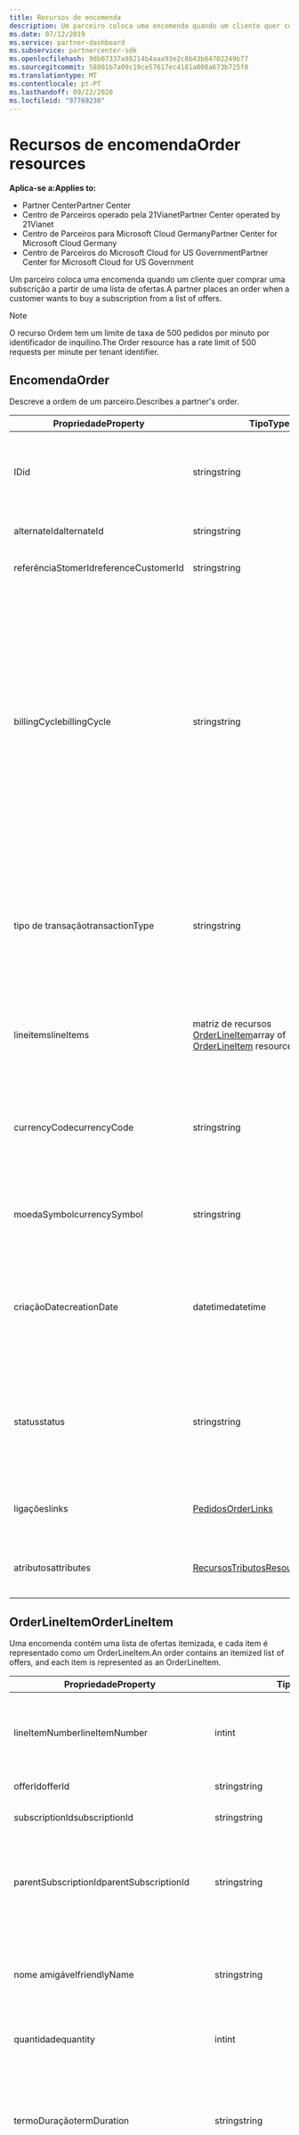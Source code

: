 ```yaml
---
title: Recursos de encomenda
description: Um parceiro coloca uma encomenda quando um cliente quer comprar uma subscrição a partir de uma lista de ofertas.
ms.date: 07/12/2019
ms.service: partner-dashboard
ms.subservice: partnercenter-sdk
ms.openlocfilehash: 9db07337a98214b4aaa93e2c8b43b84702249b77
ms.sourcegitcommit: 58801b7a09c19ce57617ec4181a008a673b725f0
ms.translationtype: MT
ms.contentlocale: pt-PT
ms.lasthandoff: 09/22/2020
ms.locfileid: "97769230"
---
```

# <a name="order-resources"></a><span data-ttu-id="8a165-103">Recursos de encomenda</span><span class="sxs-lookup"><span data-stu-id="8a165-103">Order resources</span></span>

<span data-ttu-id="8a165-104">**Aplica-se a:**</span><span class="sxs-lookup"><span data-stu-id="8a165-104">**Applies to:**</span></span>

- <span data-ttu-id="8a165-105">Partner Center</span><span class="sxs-lookup"><span data-stu-id="8a165-105">Partner Center</span></span>
- <span data-ttu-id="8a165-106">Centro de Parceiros operado pela 21Vianet</span><span class="sxs-lookup"><span data-stu-id="8a165-106">Partner Center operated by 21Vianet</span></span>
- <span data-ttu-id="8a165-107">Centro de Parceiros para Microsoft Cloud Germany</span><span class="sxs-lookup"><span data-stu-id="8a165-107">Partner Center for Microsoft Cloud Germany</span></span>
- <span data-ttu-id="8a165-108">Centro de Parceiros do Microsoft Cloud for US Government</span><span class="sxs-lookup"><span data-stu-id="8a165-108">Partner Center for Microsoft Cloud for US Government</span></span>

<span data-ttu-id="8a165-109">Um parceiro coloca uma encomenda quando um cliente quer comprar uma subscrição a partir de uma lista de ofertas.</span><span class="sxs-lookup"><span data-stu-id="8a165-109">A partner places an order when a customer wants to buy a subscription from a list of offers.</span></span>

>[!NOTE]
><span data-ttu-id="8a165-110">O recurso Ordem tem um limite de taxa de 500 pedidos por minuto por identificador de inquilino.</span><span class="sxs-lookup"><span data-stu-id="8a165-110">The Order resource has a rate limit of 500 requests per minute per tenant identifier.</span></span>

## <a name="order"></a><span data-ttu-id="8a165-111">Encomenda</span><span class="sxs-lookup"><span data-stu-id="8a165-111">Order</span></span>

<span data-ttu-id="8a165-112">Descreve a ordem de um parceiro.</span><span class="sxs-lookup"><span data-stu-id="8a165-112">Describes a partner's order.</span></span>

| <span data-ttu-id="8a165-113">Propriedade</span><span class="sxs-lookup"><span data-stu-id="8a165-113">Property</span></span>           | <span data-ttu-id="8a165-114">Tipo</span><span class="sxs-lookup"><span data-stu-id="8a165-114">Type</span></span>                                               | <span data-ttu-id="8a165-115">Descrição</span><span class="sxs-lookup"><span data-stu-id="8a165-115">Description</span></span>                                                 |
|--------------------|----------------------------------------------------|-------------------------------------------------------------|
| <span data-ttu-id="8a165-116">ID</span><span class="sxs-lookup"><span data-stu-id="8a165-116">id</span></span>                 | <span data-ttu-id="8a165-117">string</span><span class="sxs-lookup"><span data-stu-id="8a165-117">string</span></span>                                             | <span data-ttu-id="8a165-118">Um identificador de ordem que é fornecido após a criação bem sucedida da ordem.</span><span class="sxs-lookup"><span data-stu-id="8a165-118">An order identifier that is supplied upon successful creation of the order.</span></span>                                   |
| <span data-ttu-id="8a165-119">alternateId</span><span class="sxs-lookup"><span data-stu-id="8a165-119">alternateId</span></span>        | <span data-ttu-id="8a165-120">string</span><span class="sxs-lookup"><span data-stu-id="8a165-120">string</span></span>                                             | <span data-ttu-id="8a165-121">Um identificador amigável para a ordem.</span><span class="sxs-lookup"><span data-stu-id="8a165-121">A friendly identifier for the order.</span></span>                                                                          |
|<span data-ttu-id="8a165-122">referênciaStomerId</span><span class="sxs-lookup"><span data-stu-id="8a165-122">referenceCustomerId</span></span> | <span data-ttu-id="8a165-123">string</span><span class="sxs-lookup"><span data-stu-id="8a165-123">string</span></span>                                             | <span data-ttu-id="8a165-124">O identificador de clientes.</span><span class="sxs-lookup"><span data-stu-id="8a165-124">The customer identifier.</span></span> |
| <span data-ttu-id="8a165-125">billingCycle</span><span class="sxs-lookup"><span data-stu-id="8a165-125">billingCycle</span></span>       | <span data-ttu-id="8a165-126">string</span><span class="sxs-lookup"><span data-stu-id="8a165-126">string</span></span>                                             | <span data-ttu-id="8a165-127">Indica a frequência com que o parceiro é faturado para esta encomenda.</span><span class="sxs-lookup"><span data-stu-id="8a165-127">Indicates the frequency with which the partner is billed for this order.</span></span> <span data-ttu-id="8a165-128">Os valores suportados são os nomes dos membros encontrados no [BillingCycleType](product-resources.md#billingcycletype).</span><span class="sxs-lookup"><span data-stu-id="8a165-128">Supported values are the member names found in [BillingCycleType](product-resources.md#billingcycletype).</span></span> <span data-ttu-id="8a165-129">O padrão é "Mensal" ou "OneTime" na criação da ordem.</span><span class="sxs-lookup"><span data-stu-id="8a165-129">The default is "Monthly" or "OneTime" at order creation.</span></span> <span data-ttu-id="8a165-130">Este campo é aplicado após a criação bem sucedida da ordem.</span><span class="sxs-lookup"><span data-stu-id="8a165-130">This field is applied upon successful creation of the order.</span></span> |
| <span data-ttu-id="8a165-131">tipo de transação</span><span class="sxs-lookup"><span data-stu-id="8a165-131">transactionType</span></span>    | <span data-ttu-id="8a165-132">string</span><span class="sxs-lookup"><span data-stu-id="8a165-132">string</span></span>                                             | <span data-ttu-id="8a165-133">Só para ler.</span><span class="sxs-lookup"><span data-stu-id="8a165-133">Read-only.</span></span> <span data-ttu-id="8a165-134">O tipo de transação da encomenda.</span><span class="sxs-lookup"><span data-stu-id="8a165-134">The transaction type of the order.</span></span> <span data-ttu-id="8a165-135">Os valores suportados são 'UserPurchase', 'SystemPurchase' ou 'SystemBilling'</span><span class="sxs-lookup"><span data-stu-id="8a165-135">Supported values are 'UserPurchase', 'SystemPurchase', or 'SystemBilling'</span></span> |
| <span data-ttu-id="8a165-136">lineitems</span><span class="sxs-lookup"><span data-stu-id="8a165-136">lineItems</span></span>          | <span data-ttu-id="8a165-137">matriz de recursos [OrderLineItem](#orderlineitem)</span><span class="sxs-lookup"><span data-stu-id="8a165-137">array of [OrderLineItem](#orderlineitem) resources</span></span> | <span data-ttu-id="8a165-138">Uma lista itemada das ofertas que o cliente está a comprar, incluindo a quantidade.</span><span class="sxs-lookup"><span data-stu-id="8a165-138">An itemized list of the offers the customer is purchasing including the quantity.</span></span>        |
| <span data-ttu-id="8a165-139">currencyCode</span><span class="sxs-lookup"><span data-stu-id="8a165-139">currencyCode</span></span>       | <span data-ttu-id="8a165-140">string</span><span class="sxs-lookup"><span data-stu-id="8a165-140">string</span></span>                                             | <span data-ttu-id="8a165-141">Só para ler.</span><span class="sxs-lookup"><span data-stu-id="8a165-141">Read-only.</span></span> <span data-ttu-id="8a165-142">A moeda utilizada na eção da encomenda.</span><span class="sxs-lookup"><span data-stu-id="8a165-142">The currency used when placing the order.</span></span> <span data-ttu-id="8a165-143">Aplicado após a criação bem sucedida da ordem.</span><span class="sxs-lookup"><span data-stu-id="8a165-143">Applied upon successful creation of the order.</span></span>           |
| <span data-ttu-id="8a165-144">moedaSymbol</span><span class="sxs-lookup"><span data-stu-id="8a165-144">currencySymbol</span></span>     | <span data-ttu-id="8a165-145">string</span><span class="sxs-lookup"><span data-stu-id="8a165-145">string</span></span>                                             | <span data-ttu-id="8a165-146">Só para ler.</span><span class="sxs-lookup"><span data-stu-id="8a165-146">Read-only.</span></span> <span data-ttu-id="8a165-147">O símbolo da moeda associado ao código cambial.</span><span class="sxs-lookup"><span data-stu-id="8a165-147">The currency symbol associated with the currency code.</span></span> |
| <span data-ttu-id="8a165-148">criaçãoDate</span><span class="sxs-lookup"><span data-stu-id="8a165-148">creationDate</span></span>       | <span data-ttu-id="8a165-149">datetime</span><span class="sxs-lookup"><span data-stu-id="8a165-149">datetime</span></span>                                           | <span data-ttu-id="8a165-150">Só para ler.</span><span class="sxs-lookup"><span data-stu-id="8a165-150">Read-only.</span></span> <span data-ttu-id="8a165-151">A data em que a encomenda foi criada, em formato de data-hora.</span><span class="sxs-lookup"><span data-stu-id="8a165-151">The date the order was created, in date-time format.</span></span> <span data-ttu-id="8a165-152">Aplicado após a criação bem sucedida da ordem.</span><span class="sxs-lookup"><span data-stu-id="8a165-152">Applied upon successful creation of the order.</span></span>                                   |
| <span data-ttu-id="8a165-153">status</span><span class="sxs-lookup"><span data-stu-id="8a165-153">status</span></span>             | <span data-ttu-id="8a165-154">string</span><span class="sxs-lookup"><span data-stu-id="8a165-154">string</span></span>                                             | <span data-ttu-id="8a165-155">Só para ler.</span><span class="sxs-lookup"><span data-stu-id="8a165-155">Read-only.</span></span> <span data-ttu-id="8a165-156">O estado da ordem.</span><span class="sxs-lookup"><span data-stu-id="8a165-156">The status of the order.</span></span>  <span data-ttu-id="8a165-157">Os valores suportados são os nomes dos membros encontrados no [**OrderStatus**](#orderstatus).</span><span class="sxs-lookup"><span data-stu-id="8a165-157">Supported values are the member names found in [**OrderStatus**](#orderstatus).</span></span>        |
| <span data-ttu-id="8a165-158">ligações</span><span class="sxs-lookup"><span data-stu-id="8a165-158">links</span></span>              | [<span data-ttu-id="8a165-159">Pedidos</span><span class="sxs-lookup"><span data-stu-id="8a165-159">OrderLinks</span></span>](utility-resources.md#resourcelinks)           | <span data-ttu-id="8a165-160">Os links de recursos correspondentes à Ordem.</span><span class="sxs-lookup"><span data-stu-id="8a165-160">The resource links corresponding to the Order.</span></span>            |
| <span data-ttu-id="8a165-161">atributos</span><span class="sxs-lookup"><span data-stu-id="8a165-161">attributes</span></span>         | [<span data-ttu-id="8a165-162">RecursosTributos</span><span class="sxs-lookup"><span data-stu-id="8a165-162">ResourceAttributes</span></span>](utility-resources.md#resourceattributes) | <span data-ttu-id="8a165-163">Os metadados atribuem correspondentes à Ordem.</span><span class="sxs-lookup"><span data-stu-id="8a165-163">The metadata attributes corresponding to the Order.</span></span>       |

## <a name="orderlineitem"></a><span data-ttu-id="8a165-164">OrderLineItem</span><span class="sxs-lookup"><span data-stu-id="8a165-164">OrderLineItem</span></span>

<span data-ttu-id="8a165-165">Uma encomenda contém uma lista de ofertas itemizada, e cada item é representado como um OrderLineItem.</span><span class="sxs-lookup"><span data-stu-id="8a165-165">An order contains an itemized list of offers, and each item is represented as an OrderLineItem.</span></span>

| <span data-ttu-id="8a165-166">Propriedade</span><span class="sxs-lookup"><span data-stu-id="8a165-166">Property</span></span>             | <span data-ttu-id="8a165-167">Tipo</span><span class="sxs-lookup"><span data-stu-id="8a165-167">Type</span></span>                                      | <span data-ttu-id="8a165-168">Descrição</span><span class="sxs-lookup"><span data-stu-id="8a165-168">Description</span></span>                                                                                                                                                                                                                                |
|----------------------|-------------------------------------------|--------------------------------------------------------------------------------------------------------------------------------------------------------------------------------------------------------------------------------------------|
| <span data-ttu-id="8a165-169">lineItemNumber</span><span class="sxs-lookup"><span data-stu-id="8a165-169">lineItemNumber</span></span>       | <span data-ttu-id="8a165-170">int</span><span class="sxs-lookup"><span data-stu-id="8a165-170">int</span></span>                                       | <span data-ttu-id="8a165-171">Cada item de linha da coleção obtém um número de linha único, contando de 0 a 1.</span><span class="sxs-lookup"><span data-stu-id="8a165-171">Each line item in the collection gets a unique line number, counting up from 0 to count-1.</span></span>                                                                                                                                                 |
| <span data-ttu-id="8a165-172">offerId</span><span class="sxs-lookup"><span data-stu-id="8a165-172">offerId</span></span>              | <span data-ttu-id="8a165-173">string</span><span class="sxs-lookup"><span data-stu-id="8a165-173">string</span></span>                                    | <span data-ttu-id="8a165-174">A identificação da oferta.</span><span class="sxs-lookup"><span data-stu-id="8a165-174">The ID of the offer.</span></span>                                                                                                                                                                                                                       |
| <span data-ttu-id="8a165-175">subscriptionId</span><span class="sxs-lookup"><span data-stu-id="8a165-175">subscriptionId</span></span>       | <span data-ttu-id="8a165-176">string</span><span class="sxs-lookup"><span data-stu-id="8a165-176">string</span></span>                                    | <span data-ttu-id="8a165-177">A identificação da assinatura.</span><span class="sxs-lookup"><span data-stu-id="8a165-177">The ID of the subscription.</span></span>                                                                                                                                                                                                                |
| <span data-ttu-id="8a165-178">parentSubscriptionId</span><span class="sxs-lookup"><span data-stu-id="8a165-178">parentSubscriptionId</span></span> | <span data-ttu-id="8a165-179">string</span><span class="sxs-lookup"><span data-stu-id="8a165-179">string</span></span>                                    | <span data-ttu-id="8a165-180">Opcional.</span><span class="sxs-lookup"><span data-stu-id="8a165-180">Optional.</span></span> <span data-ttu-id="8a165-181">A identificação da subscrição dos pais numa oferta de complemento.</span><span class="sxs-lookup"><span data-stu-id="8a165-181">The ID of the parent subscription in an add-on offer.</span></span> <span data-ttu-id="8a165-182">Aplica-se apenas ao PATCH.</span><span class="sxs-lookup"><span data-stu-id="8a165-182">Applies to PATCH only.</span></span>                                                                                                                                                     |
| <span data-ttu-id="8a165-183">nome amigável</span><span class="sxs-lookup"><span data-stu-id="8a165-183">friendlyName</span></span>         | <span data-ttu-id="8a165-184">string</span><span class="sxs-lookup"><span data-stu-id="8a165-184">string</span></span>                                    | <span data-ttu-id="8a165-185">Opcional.</span><span class="sxs-lookup"><span data-stu-id="8a165-185">Optional.</span></span> <span data-ttu-id="8a165-186">O nome amigável para a subscrição definida pelo parceiro para ajudar a desambiguar.</span><span class="sxs-lookup"><span data-stu-id="8a165-186">The friendly name for the subscription defined by the partner to help disambiguate.</span></span>                                                                                                                                              |
| <span data-ttu-id="8a165-187">quantidade</span><span class="sxs-lookup"><span data-stu-id="8a165-187">quantity</span></span>             | <span data-ttu-id="8a165-188">int</span><span class="sxs-lookup"><span data-stu-id="8a165-188">int</span></span>                                       | <span data-ttu-id="8a165-189">O número de licenças ou instâncias.</span><span class="sxs-lookup"><span data-stu-id="8a165-189">The number of licenses or instances.</span></span>                                                                                                                                                                                |
| <span data-ttu-id="8a165-190">termoDuração</span><span class="sxs-lookup"><span data-stu-id="8a165-190">termDuration</span></span>         | <span data-ttu-id="8a165-191">string</span><span class="sxs-lookup"><span data-stu-id="8a165-191">string</span></span>                                    | <span data-ttu-id="8a165-192">Uma representação ISO 8601 da duração do termo.</span><span class="sxs-lookup"><span data-stu-id="8a165-192">An ISO 8601 representation of the term's duration.</span></span> <span data-ttu-id="8a165-193">Os valores suportados atuais são **P1M** (1 mês), **P1Y** (1 ano) e **P3Y** (3 anos).</span><span class="sxs-lookup"><span data-stu-id="8a165-193">The current supported values are **P1M** (1 month), **P1Y** (1 year) and **P3Y** (3 years).</span></span>                               |
| <span data-ttu-id="8a165-194">tipo de transação</span><span class="sxs-lookup"><span data-stu-id="8a165-194">transactionType</span></span>      | <span data-ttu-id="8a165-195">string</span><span class="sxs-lookup"><span data-stu-id="8a165-195">string</span></span>                                    | <span data-ttu-id="8a165-196">Só para ler.</span><span class="sxs-lookup"><span data-stu-id="8a165-196">Read-only.</span></span> <span data-ttu-id="8a165-197">O tipo de transação do item da linha.</span><span class="sxs-lookup"><span data-stu-id="8a165-197">The transaction type of the line item.</span></span> <span data-ttu-id="8a165-198">Os Valores Suportados são 'novos', 'renovar', 'addQuantity', 'removerQuantity', 'cancelar', 'converter', ou 'customerCredit'.</span><span class="sxs-lookup"><span data-stu-id="8a165-198">Supported Values are 'new', 'renew', 'addQuantity', 'removeQuantity', 'cancel', 'convert', or 'customerCredit'.</span></span> |
| <span data-ttu-id="8a165-199">partnerIdOnRecord</span><span class="sxs-lookup"><span data-stu-id="8a165-199">partnerIdOnRecord</span></span>    | <span data-ttu-id="8a165-200">string</span><span class="sxs-lookup"><span data-stu-id="8a165-200">string</span></span>                                    | <span data-ttu-id="8a165-201">Quando um fornecedor indireto estoende uma encomenda em nome de um revendedor indireto, povoe este campo apenas com o ID MPN do **revendedor indireto** (nunca o ID do fornecedor indireto).</span><span class="sxs-lookup"><span data-stu-id="8a165-201">When an indirect provider places an order on behalf of an indirect reseller, populate this field with the MPN ID of the **indirect reseller only** (never the ID of the indirect provider).</span></span> <span data-ttu-id="8a165-202">Isto garante uma contabilização adequada dos incentivos.</span><span class="sxs-lookup"><span data-stu-id="8a165-202">This ensures proper accounting for incentives.</span></span> |
| <span data-ttu-id="8a165-203">provisionamentoContexto</span><span class="sxs-lookup"><span data-stu-id="8a165-203">provisioningContext</span></span>  | <span data-ttu-id="8a165-204">Cadeia de<do dicionário,> de cordas</span><span class="sxs-lookup"><span data-stu-id="8a165-204">Dictionary<string, string></span></span>            | <span data-ttu-id="8a165-205">Informação necessária para o provisionamento de alguns itens no catálogo.</span><span class="sxs-lookup"><span data-stu-id="8a165-205">Information required for provisioning for some items in the catalog.</span></span> <span data-ttu-id="8a165-206">A propriedade de ProvisioningVariables num SKU indica quais propriedades são necessárias para itens específicos no catálogo.</span><span class="sxs-lookup"><span data-stu-id="8a165-206">The provisioningVariables property in a SKU indicates which properties are required for specific items in the catalog.</span></span>                                                                                                                                               |
| <span data-ttu-id="8a165-207">ligações</span><span class="sxs-lookup"><span data-stu-id="8a165-207">links</span></span>                | [<span data-ttu-id="8a165-208">OrderLineItemLinks</span><span class="sxs-lookup"><span data-stu-id="8a165-208">OrderLineItemLinks</span></span>](#orderlineitemlinks) | <span data-ttu-id="8a165-209">Só para ler.</span><span class="sxs-lookup"><span data-stu-id="8a165-209">Read-only.</span></span> <span data-ttu-id="8a165-210">As ligações de recursos correspondentes ao item da linha de encomenda.</span><span class="sxs-lookup"><span data-stu-id="8a165-210">The resource links corresponding to the order line item.</span></span>                                                                                                                                                                                |
| <span data-ttu-id="8a165-211">renovaTo</span><span class="sxs-lookup"><span data-stu-id="8a165-211">renewsTo</span></span>             | [<span data-ttu-id="8a165-212">RenovarTo</span><span class="sxs-lookup"><span data-stu-id="8a165-212">RenewsTo</span></span>](#renewsto)                         |<span data-ttu-id="8a165-213">Detalhes da duração do prazo de renovação.</span><span class="sxs-lookup"><span data-stu-id="8a165-213">Renewal term duration details.</span></span>                                                                           |

## <a name="renewsto"></a><span data-ttu-id="8a165-214">RenovarTo</span><span class="sxs-lookup"><span data-stu-id="8a165-214">RenewsTo</span></span>

<span data-ttu-id="8a165-215">Representa os detalhes da duração do prazo de renovação.</span><span class="sxs-lookup"><span data-stu-id="8a165-215">Represents the renewal term duration details.</span></span>

| <span data-ttu-id="8a165-216">Propriedade</span><span class="sxs-lookup"><span data-stu-id="8a165-216">Property</span></span>              | <span data-ttu-id="8a165-217">Tipo</span><span class="sxs-lookup"><span data-stu-id="8a165-217">Type</span></span>             | <span data-ttu-id="8a165-218">Necessário</span><span class="sxs-lookup"><span data-stu-id="8a165-218">Required</span></span>        | <span data-ttu-id="8a165-219">Descrição</span><span class="sxs-lookup"><span data-stu-id="8a165-219">Description</span></span> |
|-----------------------|------------------|-----------------|-------------------------------------------------------------------------------------------------------------------------|
| <span data-ttu-id="8a165-220">termoDuração</span><span class="sxs-lookup"><span data-stu-id="8a165-220">termDuration</span></span>          | <span data-ttu-id="8a165-221">cadeia (de carateres)</span><span class="sxs-lookup"><span data-stu-id="8a165-221">string</span></span>           | <span data-ttu-id="8a165-222">No</span><span class="sxs-lookup"><span data-stu-id="8a165-222">No</span></span>              | <span data-ttu-id="8a165-223">Uma representação ISO 8601 da duração do período de renovação.</span><span class="sxs-lookup"><span data-stu-id="8a165-223">An ISO 8601 representation of the renewal term's duration.</span></span> <span data-ttu-id="8a165-224">Os valores suportados atuais são **P1M** (1 mês) e **P1Y** (1 ano).</span><span class="sxs-lookup"><span data-stu-id="8a165-224">The current supported values are **P1M** (1 month) and **P1Y** (1 year).</span></span> |

## <a name="orderlinks"></a><span data-ttu-id="8a165-225">Pedidos</span><span class="sxs-lookup"><span data-stu-id="8a165-225">OrderLinks</span></span>

<span data-ttu-id="8a165-226">Representa as ligações de recursos correspondentes à ordem.</span><span class="sxs-lookup"><span data-stu-id="8a165-226">Represents the resource links corresponding to the order.</span></span>

| <span data-ttu-id="8a165-227">Propriedade</span><span class="sxs-lookup"><span data-stu-id="8a165-227">Property</span></span>           | <span data-ttu-id="8a165-228">Tipo</span><span class="sxs-lookup"><span data-stu-id="8a165-228">Type</span></span>                                         | <span data-ttu-id="8a165-229">Descrição</span><span class="sxs-lookup"><span data-stu-id="8a165-229">Description</span></span>                                                                   |
|--------------------|----------------------------------------------|-------------------------------------------------------------------------------|
| <span data-ttu-id="8a165-230">provisionamentoStatus</span><span class="sxs-lookup"><span data-stu-id="8a165-230">provisioningStatus</span></span> | [<span data-ttu-id="8a165-231">Ligação</span><span class="sxs-lookup"><span data-stu-id="8a165-231">Link</span></span>](utility-resources.md#link)            | <span data-ttu-id="8a165-232">Quando povoado, a ligação para recuperar o estado de provisionamento da encomenda.</span><span class="sxs-lookup"><span data-stu-id="8a165-232">When populated, the link to retrieve provisioning status for the order.</span></span>       |
| <span data-ttu-id="8a165-233">self</span><span class="sxs-lookup"><span data-stu-id="8a165-233">self</span></span>               | [<span data-ttu-id="8a165-234">Ligação</span><span class="sxs-lookup"><span data-stu-id="8a165-234">Link</span></span>](utility-resources.md#link)            | <span data-ttu-id="8a165-235">O link para recuperar o recurso da encomenda.</span><span class="sxs-lookup"><span data-stu-id="8a165-235">The link to retrieve the order resource.</span></span>                                      |

## <a name="orderlineitemlinks"></a><span data-ttu-id="8a165-236">OrderLineItemLinks</span><span class="sxs-lookup"><span data-stu-id="8a165-236">OrderLineItemLinks</span></span>

<span data-ttu-id="8a165-237">Representa a subscrição completa associada à encomenda.</span><span class="sxs-lookup"><span data-stu-id="8a165-237">Represents the full subscription associated with the order.</span></span>

| <span data-ttu-id="8a165-238">Propriedade</span><span class="sxs-lookup"><span data-stu-id="8a165-238">Property</span></span>           | <span data-ttu-id="8a165-239">Tipo</span><span class="sxs-lookup"><span data-stu-id="8a165-239">Type</span></span>                                         | <span data-ttu-id="8a165-240">Descrição</span><span class="sxs-lookup"><span data-stu-id="8a165-240">Description</span></span>                                                                          |
|--------------------|----------------------------------------------|--------------------------------------------------------------------------------------|
| <span data-ttu-id="8a165-241">provisionamentoStatus</span><span class="sxs-lookup"><span data-stu-id="8a165-241">provisioningStatus</span></span> | [<span data-ttu-id="8a165-242">Ligação</span><span class="sxs-lookup"><span data-stu-id="8a165-242">Link</span></span>](utility-resources.md#link)            | <span data-ttu-id="8a165-243">Quando povoado, o link para recuperar o estado de [provisionamento](#orderlineitemprovisioningstatus) do item da linha.</span><span class="sxs-lookup"><span data-stu-id="8a165-243">When populated, the link to retrieve the [provisioning status](#orderlineitemprovisioningstatus) of the line item.</span></span>       |
| <span data-ttu-id="8a165-244">sku</span><span class="sxs-lookup"><span data-stu-id="8a165-244">sku</span></span>                | [<span data-ttu-id="8a165-245">Ligação</span><span class="sxs-lookup"><span data-stu-id="8a165-245">Link</span></span>](utility-resources.md#link)            | <span data-ttu-id="8a165-246">O link para recuperar informações do SKU para o item do catálogo comprado.</span><span class="sxs-lookup"><span data-stu-id="8a165-246">The link to retrieve SKU information for the catalog item bought.</span></span>                    |
| <span data-ttu-id="8a165-247">subscrição</span><span class="sxs-lookup"><span data-stu-id="8a165-247">subscription</span></span>       | [<span data-ttu-id="8a165-248">Ligação</span><span class="sxs-lookup"><span data-stu-id="8a165-248">Link</span></span>](utility-resources.md#link)            | <span data-ttu-id="8a165-249">Quando povoado, a ligação à informação completa da subscrição.</span><span class="sxs-lookup"><span data-stu-id="8a165-249">When populated, the link to the full subscription information.</span></span>                       |
| <span data-ttu-id="8a165-250">activaçãoLinks</span><span class="sxs-lookup"><span data-stu-id="8a165-250">activationLinks</span></span>    | [<span data-ttu-id="8a165-251">Ligação</span><span class="sxs-lookup"><span data-stu-id="8a165-251">Link</span></span>](utility-resources.md#link)            | <span data-ttu-id="8a165-252">Quando povoado, o recurso GET para links para ativar a subscrição.</span><span class="sxs-lookup"><span data-stu-id="8a165-252">When populated, the GET resource for links to activate the subscription.</span></span>             |

## <a name="orderstatus"></a><span data-ttu-id="8a165-253">Ordem Estatísticas</span><span class="sxs-lookup"><span data-stu-id="8a165-253">OrderStatus</span></span>

<span data-ttu-id="8a165-254">Um [Enum/dotnet/api/system.enum) com valores que indicam o estado da ordem.</span><span class="sxs-lookup"><span data-stu-id="8a165-254">An [Enum/dotnet/api/system.enum) with values that indicate the state of the order.</span></span>

| <span data-ttu-id="8a165-255">Valor</span><span class="sxs-lookup"><span data-stu-id="8a165-255">Value</span></span>              | <span data-ttu-id="8a165-256">Posição</span><span class="sxs-lookup"><span data-stu-id="8a165-256">Position</span></span>     | <span data-ttu-id="8a165-257">Descrição</span><span class="sxs-lookup"><span data-stu-id="8a165-257">Description</span></span>                                     |
|--------------------|--------------|-------------------------------------------------|
| <span data-ttu-id="8a165-258">desconhecido</span><span class="sxs-lookup"><span data-stu-id="8a165-258">unknown</span></span>            | <span data-ttu-id="8a165-259">0</span><span class="sxs-lookup"><span data-stu-id="8a165-259">0</span></span>            | <span data-ttu-id="8a165-260">Inicializador Enum.</span><span class="sxs-lookup"><span data-stu-id="8a165-260">Enum initializer.</span></span>                               |
| <span data-ttu-id="8a165-261">concluído</span><span class="sxs-lookup"><span data-stu-id="8a165-261">completed</span></span>          | <span data-ttu-id="8a165-262">1</span><span class="sxs-lookup"><span data-stu-id="8a165-262">1</span></span>            | <span data-ttu-id="8a165-263">Indica que a encomenda está completa.</span><span class="sxs-lookup"><span data-stu-id="8a165-263">Indicates that the order is completed.</span></span>          |
| <span data-ttu-id="8a165-264">pendente</span><span class="sxs-lookup"><span data-stu-id="8a165-264">pending</span></span>            | <span data-ttu-id="8a165-265">2</span><span class="sxs-lookup"><span data-stu-id="8a165-265">2</span></span>            | <span data-ttu-id="8a165-266">Indica que a ordem ainda está pendente.</span><span class="sxs-lookup"><span data-stu-id="8a165-266">Indicates that the order is still pending.</span></span>      |
| <span data-ttu-id="8a165-267">cancelado</span><span class="sxs-lookup"><span data-stu-id="8a165-267">cancelled</span></span>          | <span data-ttu-id="8a165-268">3</span><span class="sxs-lookup"><span data-stu-id="8a165-268">3</span></span>            | <span data-ttu-id="8a165-269">Indica que a encomenda foi cancelada.</span><span class="sxs-lookup"><span data-stu-id="8a165-269">Indicates that the order has been cancelled.</span></span>    |

## <a name="orderlineitemprovisioningstatus"></a><span data-ttu-id="8a165-270">OrderLineItemProvisioningStatus</span><span class="sxs-lookup"><span data-stu-id="8a165-270">OrderLineItemProvisioningStatus</span></span>

<span data-ttu-id="8a165-271">Representa o estatuto de provisionamento de um [OrderLineItem](#orderlineitem).</span><span class="sxs-lookup"><span data-stu-id="8a165-271">Represents the provisioning status of an [OrderLineItem](#orderlineitem).</span></span>

| <span data-ttu-id="8a165-272">Propriedade</span><span class="sxs-lookup"><span data-stu-id="8a165-272">Property</span></span>                        | <span data-ttu-id="8a165-273">Tipo</span><span class="sxs-lookup"><span data-stu-id="8a165-273">Type</span></span>                                | <span data-ttu-id="8a165-274">Descrição</span><span class="sxs-lookup"><span data-stu-id="8a165-274">Description</span></span>                                                                                |
|------------------------------------|-------------------------------------|--------------------------------------------------------------------------------------------|
| <span data-ttu-id="8a165-275">lineItemNumber</span><span class="sxs-lookup"><span data-stu-id="8a165-275">lineItemNumber</span></span>                  | <span data-ttu-id="8a165-276">int</span><span class="sxs-lookup"><span data-stu-id="8a165-276">int</span></span>                                 | <span data-ttu-id="8a165-277">O número único da linha do item da linha de encomenda.</span><span class="sxs-lookup"><span data-stu-id="8a165-277">The unique line number of the order line item.</span></span> <span data-ttu-id="8a165-278">Os valores variam de 0 a 1.</span><span class="sxs-lookup"><span data-stu-id="8a165-278">Values range from 0 to count-1.</span></span>             |
| <span data-ttu-id="8a165-279">status</span><span class="sxs-lookup"><span data-stu-id="8a165-279">status</span></span>                          | <span data-ttu-id="8a165-280">string</span><span class="sxs-lookup"><span data-stu-id="8a165-280">string</span></span>                              | <span data-ttu-id="8a165-281">O estado de provisionamento do item da linha de encomenda.</span><span class="sxs-lookup"><span data-stu-id="8a165-281">The provisioning status of the order line item.</span></span> <span data-ttu-id="8a165-282">Os valores incluem:</span><span class="sxs-lookup"><span data-stu-id="8a165-282">Values include:</span></span></br><span data-ttu-id="8a165-283">"Cumprido": O cumprimento da encomenda é concluído com sucesso e o utilizador poderá utilizar as reservas</span><span class="sxs-lookup"><span data-stu-id="8a165-283">"Fulfilled": Fulfillment of the order is successfully completed and the user will be able to use the reservations</span></span></br><span data-ttu-id="8a165-284">"Não cumprido": Não cumprido devido a cancelamento</span><span class="sxs-lookup"><span data-stu-id="8a165-284">"Unfulfilled": Not fulfilled due to cancellation</span></span></br><span data-ttu-id="8a165-285">"PrefulfillmentPending": O seu pedido ainda está a ser processado, o cumprimento ainda não está completo</span><span class="sxs-lookup"><span data-stu-id="8a165-285">"PrefulfillmentPending": Your request is still processing, fulfillment is not yet complete</span></span> |
| <span data-ttu-id="8a165-286">quantidadeProvisioningInformation</span><span class="sxs-lookup"><span data-stu-id="8a165-286">quantityProvisioningInformation</span></span> | <span data-ttu-id="8a165-287">Lista<[QuantityProvisioningStatus](#quantityprovisioningstatus)></span><span class="sxs-lookup"><span data-stu-id="8a165-287">List<[QuantityProvisioningStatus](#quantityprovisioningstatus)></span></span> | <span data-ttu-id="8a165-288">Uma lista de informações sobre o estado de provisão da quantidade para o item da linha de encomenda.</span><span class="sxs-lookup"><span data-stu-id="8a165-288">A list of quantity provisioning status information for the order line item.</span></span> |

## <a name="quantityprovisioningstatus"></a><span data-ttu-id="8a165-289">QuantidadeProvisãoStatus</span><span class="sxs-lookup"><span data-stu-id="8a165-289">QuantityProvisioningStatus</span></span>

<span data-ttu-id="8a165-290">Representa o estatuto de provisionamento por quantidade.</span><span class="sxs-lookup"><span data-stu-id="8a165-290">Represents the provisioning status by quantity.</span></span>

| <span data-ttu-id="8a165-291">Propriedade</span><span class="sxs-lookup"><span data-stu-id="8a165-291">Property</span></span>                           | <span data-ttu-id="8a165-292">Tipo</span><span class="sxs-lookup"><span data-stu-id="8a165-292">Type</span></span>                                         | <span data-ttu-id="8a165-293">Descrição</span><span class="sxs-lookup"><span data-stu-id="8a165-293">Description</span></span>                                          |
|------------------------------------|----------------------------------------------|------------------------------------------------------|
| <span data-ttu-id="8a165-294">quantidade</span><span class="sxs-lookup"><span data-stu-id="8a165-294">quantity</span></span>                           | <span data-ttu-id="8a165-295">int</span><span class="sxs-lookup"><span data-stu-id="8a165-295">int</span></span>                                          | <span data-ttu-id="8a165-296">O número de itens.</span><span class="sxs-lookup"><span data-stu-id="8a165-296">The number of items.</span></span>                                 |
| <span data-ttu-id="8a165-297">status</span><span class="sxs-lookup"><span data-stu-id="8a165-297">status</span></span>                             | <span data-ttu-id="8a165-298">string</span><span class="sxs-lookup"><span data-stu-id="8a165-298">string</span></span>                                       | <span data-ttu-id="8a165-299">O estado do número de artigos.</span><span class="sxs-lookup"><span data-stu-id="8a165-299">The status of the number of items.</span></span>                   |
